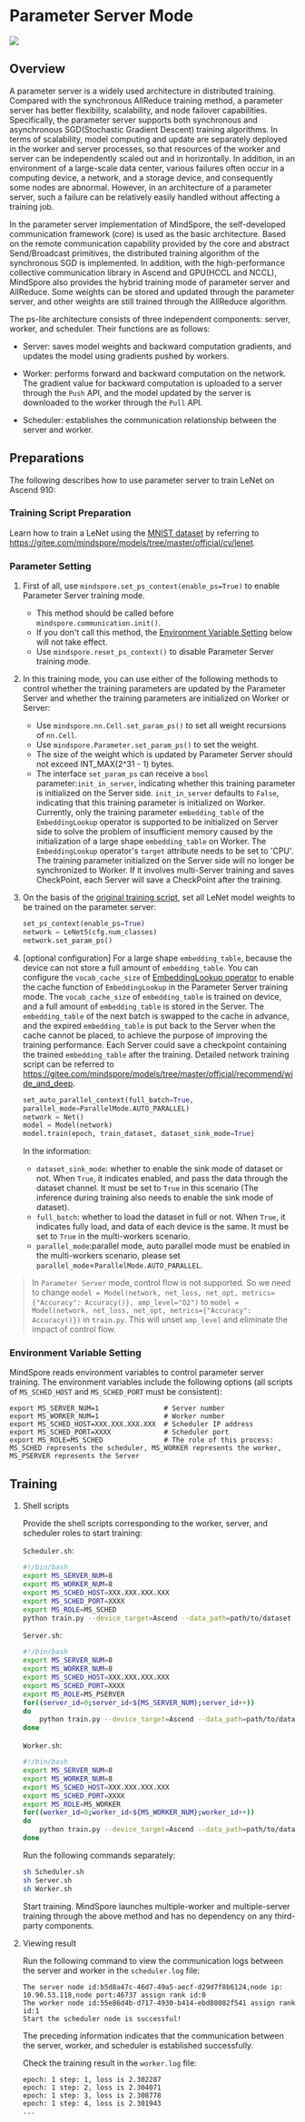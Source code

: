 # Parameter Server Mode

<a href="https://gitee.com/mindspore/docs/blob/master/docs/mindspore/source_en/design/parameter_server_training.md" target="_blank"><img src="https://mindspore-website.obs.cn-north-4.myhuaweicloud.com/website-images/master/resource/_static/logo_source_en.png"></a>

## Overview

A parameter server is a widely used architecture in distributed training. Compared with the synchronous AllReduce training method, a parameter server has better flexibility, scalability, and node failover capabilities. Specifically, the parameter server supports both synchronous and asynchronous SGD(Stochastic Gradient Descent) training algorithms. In terms of scalability, model computing and update are separately deployed in the worker and server processes, so that resources of the worker and server can be independently scaled out and in horizontally. In addition, in an environment of a large-scale data center, various failures often occur in a computing device, a network, and a storage device, and consequently some nodes are abnormal. However, in an architecture of a parameter server, such a failure can be relatively easily handled without affecting a training job.

In the parameter server implementation of MindSpore, the self-developed communication framework (core) is used as the basic architecture. Based on the remote communication capability provided by the core and abstract Send/Broadcast primitives, the distributed training algorithm of the synchronous SGD is implemented. In addition, with the high-performance collective communication library in Ascend and GPU(HCCL and NCCL), MindSpore also provides the hybrid training mode of parameter server and AllReduce. Some weights can be stored and updated through the parameter server, and other weights are still trained through the AllReduce algorithm.

The ps-lite architecture consists of three independent components: server, worker, and scheduler. Their functions are as follows:

- Server: saves model weights and backward computation gradients, and updates the model using gradients pushed by workers.

- Worker: performs forward and backward computation on the network. The gradient value for backward computation is uploaded to a server through the `Push` API, and the model updated by the server is downloaded to the worker through the `Pull` API.

- Scheduler: establishes the communication relationship between the server and worker.

## Preparations

The following describes how to use parameter server to train LeNet on Ascend 910:

### Training Script Preparation

Learn how to train a LeNet using the [MNIST dataset](http://yann.lecun.com/exdb/mnist/) by referring to <https://gitee.com/mindspore/models/tree/master/official/cv/lenet>.

### Parameter Setting

1. First of all, use `mindspore.set_ps_context(enable_ps=True)` to enable Parameter Server training mode.

    - This method should be called before `mindspore.communication.init()`.
    - If you don't call this method, the [Environment Variable Setting](https://www.mindspore.cn/docs/en/master/design/parameter_server_training.html#environment-variable-setting) below will not take effect.
    - Use `mindspore.reset_ps_context()` to disable Parameter Server training mode.

2. In this training mode, you can use either of the following methods to control whether the training parameters are updated by the Parameter Server and whether the training parameters are initialized on Worker or Server:

    - Use `mindspore.nn.Cell.set_param_ps()` to set all weight recursions of `nn.Cell`.
    - Use `mindspore.Parameter.set_param_ps()` to set the weight.
    - The size of the weight which is updated by Parameter Server should not exceed INT_MAX(2^31 - 1) bytes.
    - The interface `set_param_ps` can receive a `bool` parameter:`init_in_server`, indicating whether this training parameter is initialized on the Server side. `init_in_server` defaults to `False`, indicating that this training parameter is initialized on Worker. Currently, only the training parameter `embedding_table` of the `EmbeddingLookup` operator is supported to be initialized on Server side to solve the problem of insufficient memory caused by the initialization of a large shape `embedding_table` on Worker. The `EmbeddingLookup` operator's `target` attribute needs to be set to 'CPU'. The training parameter initialized on the Server side will no longer be synchronized to Worker. If it involves multi-Server training and saves CheckPoint, each Server will save a CheckPoint after the training.

3. On the basis of the [original training script](https://gitee.com/mindspore/models/blob/master/official/cv/lenet/train.py), set all LeNet model weights to be trained on the parameter server:

    ```python
    set_ps_context(enable_ps=True)
    network = LeNet5(cfg.num_classes)
    network.set_param_ps()
    ```

4. [optional configuration] For a large shape `embedding_table`, because the device can not store a full amount of `embedding_table`. You can configure the `vocab_cache_size` of [EmbeddingLookup operator](https://www.mindspore.cn/docs/en/master/api_python/nn/mindspore.nn.EmbeddingLookup.html) to enable the cache function of `EmbeddingLookup` in the Parameter Server training mode. The `vocab_cache_size` of `embedding_table` is trained on device, and a full amount of `embedding_table` is stored in the Server. The `embedding_table` of the next batch is swapped to the cache in advance, and the expired `embedding_table` is put back to the Server when the cache cannot be placed, to achieve the purpose of improving the training performance. Each Server could save a checkpoint containing the trained `embedding_table` after the training. Detailed network training script can be referred to <https://gitee.com/mindspore/models/tree/master/official/recommend/wide_and_deep>.

    ```python
    set_auto_parallel_context(full_batch=True,
    parallel_mode=ParallelMode.AUTO_PARALLEL)
    network = Net()
    model = Model(network)
    model.train(epoch, train_dataset, dataset_sink_mode=True)
    ```

    In the information:

    - `dataset_sink_mode`: whether to enable the sink mode of dataset or not. When `True`, it indicates enabled, and pass the data through the dataset channel. It must be set to `True` in this scenario (The inference during training also needs to enable the sink mode of dataset).
    - `full_batch`: whether to load the dataset in full or not. When `True`, it indicates fully load, and data of each device is the same. It must be set to `True` in the multi-workers scenario.
    - `parallel_mode`:parallel mode, auto parallel mode must be enabled in the multi-workers scenario, please set `parallel_mode`=`ParallelMode.AUTO_PARALLEL`.

> In `Parameter Server` mode, control flow is not supported. So we need to change `model = Model(network, net_loss, net_opt, metrics={"Accuracy": Accuracy()}, amp_level="O2")` to `model = Model(network, net_loss, net_opt, metrics={"Accuracy": Accuracy()})` in `train.py`. This will unset `amp_level` and eliminate the impact of control flow.

### Environment Variable Setting

MindSpore reads environment variables to control parameter server training. The environment variables include the following options (all scripts of `MS_SCHED_HOST` and `MS_SCHED_PORT` must be consistent):

```text
export MS_SERVER_NUM=1                # Server number
export MS_WORKER_NUM=1                # Worker number
export MS_SCHED_HOST=XXX.XXX.XXX.XXX  # Scheduler IP address
export MS_SCHED_PORT=XXXX             # Scheduler port
export MS_ROLE=MS_SCHED               # The role of this process: MS_SCHED represents the scheduler, MS_WORKER represents the worker, MS_PSERVER represents the Server
```

## Training

1. Shell scripts

    Provide the shell scripts corresponding to the worker, server, and scheduler roles to start training:

    `Scheduler.sh`:

    ```bash
    #!/bin/bash
    export MS_SERVER_NUM=8
    export MS_WORKER_NUM=8
    export MS_SCHED_HOST=XXX.XXX.XXX.XXX
    export MS_SCHED_PORT=XXXX
    export MS_ROLE=MS_SCHED
    python train.py --device_target=Ascend --data_path=path/to/dataset > scheduler.log 2>&1 &
    ```

    `Server.sh`:

    ```bash
    #!/bin/bash
    export MS_SERVER_NUM=8
    export MS_WORKER_NUM=8
    export MS_SCHED_HOST=XXX.XXX.XXX.XXX
    export MS_SCHED_PORT=XXXX
    export MS_ROLE=MS_PSERVER
    for((server_id=0;server_id<${MS_SERVER_NUM};server_id++))
    do
        python train.py --device_target=Ascend --data_path=path/to/dataset > server_${server_id}.log 2>&1 &
    done
    ```

    `Worker.sh`:

    ```bash
    #!/bin/bash
    export MS_SERVER_NUM=8
    export MS_WORKER_NUM=8
    export MS_SCHED_HOST=XXX.XXX.XXX.XXX
    export MS_SCHED_PORT=XXXX
    export MS_ROLE=MS_WORKER
    for((worker_id=0;worker_id<${MS_WORKER_NUM};worker_id++))
    do
        python train.py --device_target=Ascend --data_path=path/to/dataset > worker_${worker_id}.log 2>&1 &
    done
    ```

    Run the following commands separately:

    ```bash
    sh Scheduler.sh
    sh Server.sh
    sh Worker.sh
    ```

    Start training. MindSpore launches multiple-worker and multiple-server training through the above method and has no dependency on any third-party components.

2. Viewing result

    Run the following command to view the communication logs between the server and worker in the `scheduler.log` file:

    ```text
    The server node id:b5d8a47c-46d7-49a5-aecf-d29d7f8b6124,node ip: 10.90.53.118,node port:46737 assign rank id:0
    The worker node id:55e86d4b-d717-4930-b414-ebd80082f541 assign rank id:1
    Start the scheduler node is successful!
    ```

    The preceding information indicates that the communication between the server, worker, and scheduler is established successfully.

    Check the training result in the `worker.log` file:

    ```text
    epoch: 1 step: 1, loss is 2.302287
    epoch: 1 step: 2, loss is 2.304071
    epoch: 1 step: 3, loss is 2.308778
    epoch: 1 step: 4, loss is 2.301943
    ...
    ```
